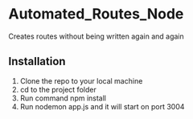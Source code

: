 # Automated_Routes_Node
Creates routes without being written again and again

## Installation
1. Clone the repo to your local machine
2. cd to the project folder
3. Run command npm install 
4. Run nodemon app.js and it will start on  port 3004
